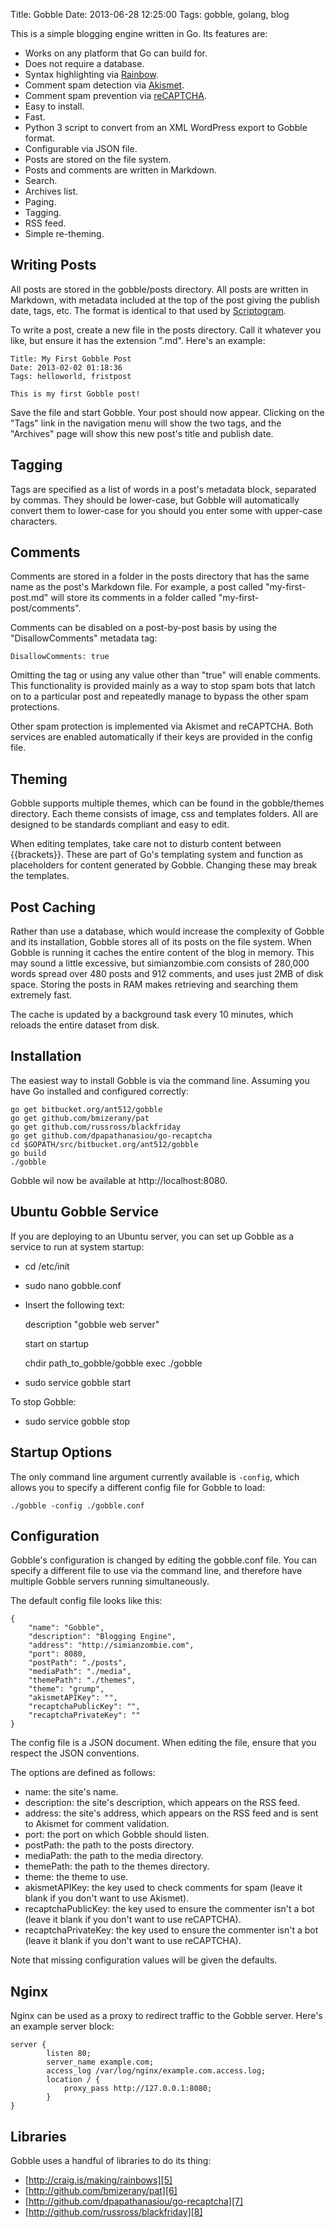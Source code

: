 Title: Gobble
Date: 2013-06-28 12:25:00
Tags: gobble, golang, blog

This is a simple blogging engine written in Go.  Its features are:

 - Works on any platform that Go can build for.
 - Does not require a database.
 - Syntax highlighting via [Rainbow][1].
 - Comment spam detection via [Akismet][2].
 - Comment spam prevention via [reCAPTCHA][3].
 - Easy to install.
 - Fast.
 - Python 3 script to convert from an XML WordPress export to Gobble format.
 - Configurable via JSON file.
 - Posts are stored on the file system.
 - Posts and comments are written in Markdown.
 - Search.
 - Archives list.
 - Paging.
 - Tagging.
 - RSS feed.
 - Simple re-theming.

  [1]: http://craig.is/making/rainbows
  [2]: http://akismet.com
  [3]: http://www.google.com/recaptcha


Writing Posts
-------------

All posts are stored in the gobble/posts directory.  All posts are written in
Markdown, with metadata included at the top of the post giving the publish date,
tags, etc.  The format is identical to that used by [Scriptogram][4].

  [4]: http://scriptogr.am

To write a post, create a new file in the posts directory.  Call it whatever you
like, but ensure it has the extension ".md".  Here's an example:


    Title: My First Gobble Post
    Date: 2013-02-02 01:18:36
    Tags: helloworld, fristpost

    This is my first Gobble post!


Save the file and start Gobble.  Your post should now appear.  Clicking on the
"Tags" link in the navigation menu will show the two tags, and the "Archives"
page will show this new post's title and publish date.


Tagging
-------

Tags are specified as a list of words in a post's metadata block, separated by
commas.  They should be lower-case, but Gobble will automatically convert them
to lower-case for you should you enter some with upper-case characters.


Comments
--------

Comments are stored in a folder in the posts directory that has the same name
as the post's Markdown file.  For example, a post called "my-first-post.md" will
store its comments in a folder called "my-first-post/comments".

Comments can be disabled on a post-by-post basis by using the "DisallowComments"
metadata tag:

    DisallowComments: true

Omitting the tag or using any value other than "true" will enable comments.
This functionality is provided mainly as a way to stop spam bots that latch on
to a particular post and repeatedly manage to bypass the other spam protections.

Other spam protection is implemented via Akismet and reCAPTCHA.  Both services
are enabled automatically if their keys are provided in the config file.


Theming
-------

Gobble supports multiple themes, which can be found in the gobble/themes
directory.  Each theme consists of image, css and templates folders.  All are
designed to be standards compliant and easy to edit.

When editing templates, take care not to disturb content between {{brackets}}.
These are part of Go's templating system and function as placeholders for
content generated by Gobble.  Changing these may break the templates.


Post Caching
------------

Rather than use a database, which would increase the complexity of Gobble and
its installation, Gobble stores all of its posts on the file system.  When
Gobble is running it caches the entire content of the blog in memory.  This may
sound a little excessive, but simianzombie.com consists of 280,000 words spread
over 480 posts and 912 comments, and uses just 2MB of disk space.  Storing the
posts in RAM makes retrieving and searching them extremely fast.

The cache is updated by a background task every 10 minutes, which reloads the
entire dataset from disk.


Installation
------------

The easiest way to install Gobble is via the command line.  Assuming you have Go
installed and configured correctly:

    go get bitbucket.org/ant512/gobble
    go get github.com/bmizerany/pat
    go get github.com/russross/blackfriday
    go get github.com/dpapathanasiou/go-recaptcha
    cd $GOPATH/src/bitbucket.org/ant512/gobble
    go build
    ./gobble

Gobble wil now be available at http://localhost:8080.


Ubuntu Gobble Service
---------------------

If you are deploying to an Ubuntu server, you can set up Gobble as a service to
run at system startup:

 - cd /etc/init
 - sudo nano gobble.conf
 - Insert the following text:

    description     "gobble web server"

    start on startup

    chdir path_to_gobble/gobble
    exec ./gobble

 - sudo service gobble start

To stop Gobble:

 - sudo service gobble stop


Startup Options
---------------

The only command line argument currently available is `-config`, which allows
you to specify a different config file for Gobble to load:

    ./gobble -config ./gobble.conf


Configuration
-------------

Gobble's configuration is changed by editing the gobble.conf file.  You can
specify a different file to use via the command line, and therefore have
multiple Gobble servers running simultaneously.

The default config file looks like this:

    {                                                 
    	"name": "Gobble",
        "description": "Blogging Engine",
        "address": "http://simianzombie.com",
        "port": 8080,
        "postPath": "./posts",
        "mediaPath": "./media",
        "themePath": "./themes",
        "theme": "grump",
        "akismetAPIKey": "",
        "recaptchaPublicKey": "",
        "recaptchaPrivateKey": ""
    }

The config file is a JSON document.  When editing the file, ensure that you
respect the JSON conventions.

The options are defined as follows:

 - name:                the site's name.
 - description:         the site's description, which appears on the RSS feed.
 - address:             the site's address, which appears on the RSS feed and is
                        sent to Akismet for comment validation.
 - port:                the port on which Gobble should listen.
 - postPath:            the path to the posts directory.
 - mediaPath:           the path to the media directory.
 - themePath:           the path to the themes directory.
 - theme:               the theme to use.
 - akismetAPIKey:       the key used to check comments for spam (leave it blank
                        if you don't want to use Akismet).
 - recaptchaPublicKey:  the key used to ensure the commenter isn't a bot (leave
                        it blank if you don't want to use reCAPTCHA).
 - recaptchaPrivateKey: the key used to ensure the commenter isn't a bot (leave
                        it blank if you don't want to use reCAPTCHA).

Note that missing configuration values will be given the defaults.


Nginx
-----

Nginx can be used as a proxy to redirect traffic to the Gobble server.  Here's
an example server block:

    server {
            listen 80;
            server_name example.com;
            access_log /var/log/nginx/example.com.access.log;
            location / {
                proxy_pass http://127.0.0.1:8080;
            }
    }


Libraries
---------

Gobble uses a handful of libraries to do its thing:

 - [http://craig.is/making/rainbows][5]
 - [http://github.com/bmizerany/pat][6]
 - [http://github.com/dpapathanasiou/go-recaptcha][7]
 - [http://github.com/russross/blackfriday][8]

  [5]: http://craig.is/making/rainbows
  [6]: http://github.com/bmizerany/pat
  [7]: http://github.com/dpapathanasiou/go-recaptcha
  [8]: http://github.com/russross/blackfriday
